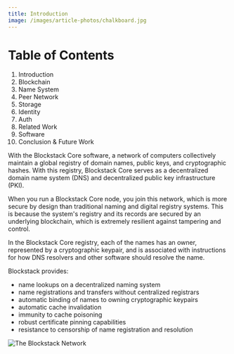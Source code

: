 ```yaml
---
title: Introduction
image: /images/article-photos/chalkboard.jpg
---
```


# Table of Contents 

1. Introduction
2. Blockchain
3. Name System
4. Peer Network
5. Storage
6. Identity
7. Auth
8. Related Work
9. Software
10. Conclusion & Future Work

With the Blockstack Core software, a network of computers collectively maintain a global registry of domain names, public keys, and cryptographic hashes. With this registry, Blockstack Core serves as a decentralized domain name system (DNS) and decentralized public key infrastructure (PKI).

When you run a Blockstack Core node, you join this network, which is more secure by design than traditional naming and digital registry systems. This is because the system's registry and its records are secured by an underlying blockchain, which is extremely resilient against tampering and control.

In the Blockstack Core registry, each of the names has an owner, represented by a cryptographic keypair, and is associated with instructions for how DNS resolvers and other software should resolve the name.

Blockstack provides:

- name lookups on a decentralized naming system
- name registrations and transfers without centralized registrars
- automatic binding of names to owning cryptographic keypairs
- automatic cache invalidation
- immunity to cache poisoning
- robust certificate pinning capabilities
- resistance to censorship of name registration and resolution

<img src="../images/blockstack-network.png" class="img-fluid" alt="The Blockstack Network">
